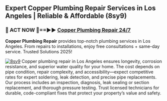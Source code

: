 ## Expert Copper Plumbing Repair Services in Los Angeles | Reliable & Affordable (8sy9)  

<h3>🚿 ACT NOW 🌟==►► <a href="https://tinyurl.com/2ne6vx2x" rel="nofollow">Copper Plumbing Repair 24/7</a></h3>

**Copper Plumbing Repair** provides top-notch plumbing services in Los Angeles. From repairs to installations, enjoy free consultations + same-day service. Trusted Solutions 2025!

[![8sy9](https://i.imgur.com/4PFF4AK.jpeg)](https://tinyurl.com/2ne6vx2x)
Copper plumbing repair in Los Angeles ensures longevity, corrosion resistance, and superior water quality for your home. The cost depends on pipe condition, repair complexity, and accessibility—expect competitive rates for expert soldering, leak detection, and precise pipe replacements. Our process includes an inspection, diagnosis, leak sealing or section replacement, and thorough pressure testing. Trust licensed technicians for durable, code-compliant fixes that protect your property’s value and safety.